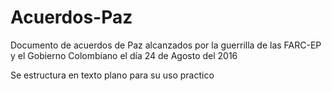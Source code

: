# Acuerdos-Paz

Documento de acuerdos de Paz alcanzados por la guerrilla de las FARC-EP y el Gobierno Colombiano el día 24 de Agosto del 2016

Se estructura en texto plano para su uso practico



